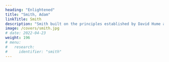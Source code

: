 ```yaml
---
heading: "Enlightened"
title: "Smith, Adam"
linkTitle: Smith
description: "Smith built on the principles established by David Hume and laid the blueprint for an enlightened social system made up of three parts"
image: /covers/smith.jpg
# date: 2022-04-23
weight: 196
# menu:
#   research:
#     identifier: "smith"
---
```

